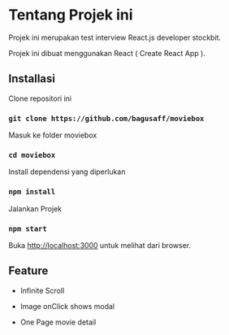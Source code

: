 # Tentang Projek ini

Projek ini merupakan test interview React.js developer stockbit.

Projek ini dibuat menggunakan React ( Create React App ).

## Installasi

Clone repositori ini

### `git clone https://github.com/bagusaff/moviebox`

Masuk ke folder moviebox

### `cd moviebox`

Install dependensi yang diperlukan

### `npm install`

Jalankan Projek

### `npm start`

Buka [http://localhost:3000](http://localhost:3000) untuk melihat dari browser.

## Feature

- Infinite Scroll

- Image onClick shows modal

- One Page movie detail
